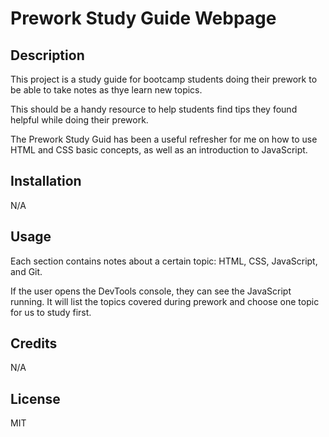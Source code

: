 # Prework Study Guide Webpage

## Description

This project is a study guide for bootcamp students doing their prework to be able to take notes as thye learn new topics.

This should be a handy resource to help students find tips they found helpful while doing their prework.

The Prework Study Guid has been a useful refresher for me on how to use HTML and CSS basic concepts, as well as an introduction to JavaScript.

## Installation

N/A

## Usage

Each section contains notes about a certain topic: HTML, CSS, JavaScript, and Git.

If the user opens the DevTools console, they can see the JavaScript running. It will list the topics covered during prework and choose one topic for us to study first.

## Credits

N/A

## License

MIT

